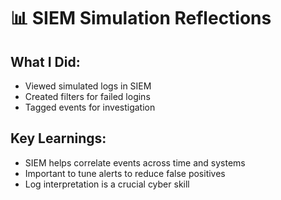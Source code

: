 # 📊 SIEM Simulation Reflections

## What I Did:
- Viewed simulated logs in SIEM
- Created filters for failed logins
- Tagged events for investigation

## Key Learnings:
- SIEM helps correlate events across time and systems
- Important to tune alerts to reduce false positives
- Log interpretation is a crucial cyber skill
